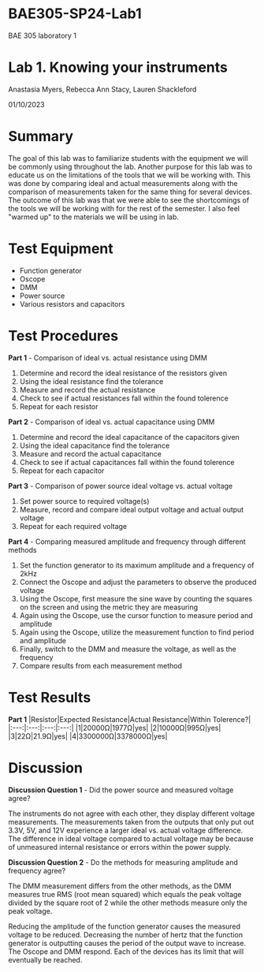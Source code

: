 # BAE305-SP24-Lab1
BAE 305 laboratory 1

# Lab 1. Knowing your instruments
Anastasia Myers, Rebecca Ann Stacy, Lauren Shackleford

01/10/2023

# Summary
The goal of this lab was to familiarize students with the equipment we will be commonly using throughout the lab. Another purpose for this lab was to educate us on the limitations of the tools that we will be working with. This was done by comparing ideal and actual measurements along with the comparison of measurements taken for the same thing for several devices. The outcome of this lab was that we were able to see the shortcomings of the tools we will be working with for the rest of the semester. I also feel "warmed up" to the materials we will be using in lab.

# Test Equipment
 - Function generator
 - Oscope
 - DMM
 - Power source
 - Various resistors and capacitors

# Test Procedures
**Part 1** - Comparison of ideal vs. actual resistance using DMM
1. Determine and record the ideal resistance of the resistors given
2. Using the ideal resistance find the tolerance
3. Measure and record the actual resistance 
4. Check to see if actual resistances fall within the found tolerence
5. Repeat for each resistor

**Part 2** - Comparison of ideal vs. actual capacitance using DMM
1. Determine and record the ideal capacitance of the capacitors given
2. Using the ideal capacitance find the tolerance
3. Measure and record the actual capacitance 
4. Check to see if actual capacitances fall within the found tolerence
5. Repeat for each capacitor

**Part 3** - Comparison of power source ideal voltage vs. actual voltage
1. Set power source to required voltage(s)
2. Measure, record and compare ideal output voltage and actual output voltage
3. Repeat for each required voltage

**Part 4** - Comparing measured amplitude and frequency through different methods
1. Set the function generator to its maximum amplitude and a frequency of 2kHz
2. Connect the Oscope and adjust the parameters to observe the produced voltage
3. Using the Oscope, first measure the sine wave by counting the squares on the screen and using the metric they are measuring
4. Again using the Oscope, use the cursor function to measure period and amplitude
5. Again using the Oscope, utilize the measurement function to find period and amplitude
6. Finally, switch to the DMM and measure the voltage, as well as the frequency
7. Compare results from each measurement method

# Test Results
**Part 1**
|Resistor|Expected Resistance|Actual Resistance|Within Tolerence?|
|:---:|:---:|:---:|:---:|
|1|20000Ω|1977Ω|yes|
|2|10000Ω|995Ω|yes|
|3|22Ω|21.9Ω|yes|
|4|3300000Ω|3378000Ω|yes|

# Discussion
**Discussion Question 1** - Did the power source and measured voltage agree?

The instruments do not agree with each other, they display different voltage measurements. The measurements taken from the outputs that only put out 3.3V, 5V, and 	12V experience a larger ideal vs. actual voltage difference. The difference in ideal voltage compared to 	actual voltage may be because of unmeasured internal resistance or errors within the 	power supply. 

**Discussion Question 2** - Do the methods for measuring amplitude and frequency agree?

The DMM measurement differs from the other methods, as the DMM measures true RMS (root mean squared) which equals the peak voltage divided by the square root of 2 while the other methods measure only the peak voltage.  

Reducing the amplitude of the function generator causes the measured voltage to be reduced. Decreasing the number of hertz that the function generator is outputting causes the period of the output wave to increase. The Oscope and DMM respond. Each of the devices has its limit that will eventually be reached.

